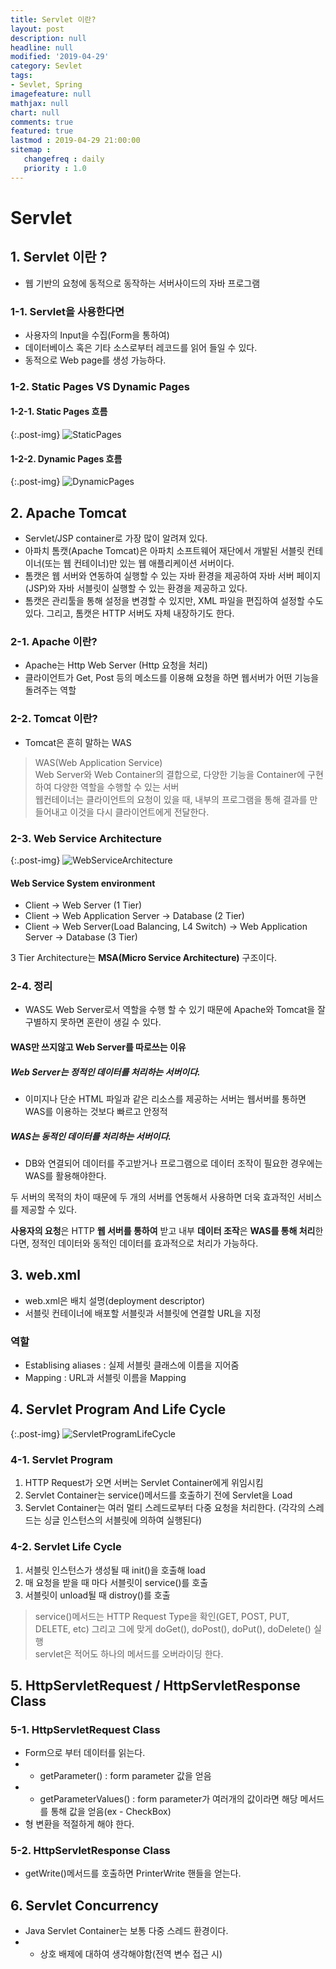 ```yaml
---
title: Servlet 이란?
layout: post
description: null
headline: null
modified: '2019-04-29'
category: Sevlet
tags:
- Sevlet, Spring
imagefeature: null
mathjax: null
chart: null
comments: true
featured: true
lastmod : 2019-04-29 21:00:00
sitemap :  
   changefreq : daily
   priority : 1.0
---
```


# Servlet  
  
## 1. Servlet 이란 ?  
  
 - 웹 기반의 요청에 동적으로 동작하는 서버사이드의 자바 프로그램

### 1-1. Servlet을 사용한다면
 - 사용자의 Input을 수집(Form을 통하여)
 - 데이터베이스 혹은 기타 소스로부터 레코드를 읽어 들일 수 있다.
 - 동적으로 Web page를 생성 가능하다.  
  

### 1-2. Static Pages VS Dynamic Pages
  
#### 1-2-1. Static Pages 흐름  

{:.post-img}
![StaticPages](/images/post/static_pages.png)  
  
#### 1-2-2. Dynamic Pages 흐름  

{:.post-img}
![DynamicPages](/images/post/dynamic_pages.png)  
  
  
## 2. Apache Tomcat
 - Servlet/JSP container로 가장 많이 알려져 있다.  
 - 아파치 톰캣(Apache Tomcat)은 아파치 소프트웨어 재단에서 개발된 서블릿 컨테이너(또는 웹 컨테이너)만 있는 웹 애플리케이션 서버이다.  
 - 톰캣은 웹 서버와 연동하여 실행할 수 있는 자바 환경을 제공하여 자바 서버 페이지(JSP)와 자바 서블릿이 실행할 수 있는 환경을 제공하고 있다.  
 - 톰캣은 관리툴을 통해 설정을 변경할 수 있지만, XML 파일을 편집하여 설정할 수도 있다. 그리고, 톰캣은 HTTP 서버도 자체 내장하기도 한다.  
  
### 2-1. Apache 이란?
 - Apache는 Http Web Server (Http 요청을 처리)  
 - 클라이언트가 Get, Post 등의 메소드를 이용해 요청을 하면 웹서버가 어떤 기능을 돌려주는 역할  

### 2-2. Tomcat 이란? 
 - Tomcat은 흔히 말하는 WAS  
> WAS(Web Application Service)  
> Web Server와 Web Container의 결합으로, 다양한 기능을 Container에 구현하여 다양한 역할을 수행할 수 있는 서버  
> 웹컨테이너는 클라이언트의 요청이 있을 때, 내부의 프로그램을 통해 결과를 만들어내고 이것을 다시 클라이언트에게 전달한다.  

### 2-3. Web Service Architecture  
  
{:.post-img}
![WebServiceArchitecture](/images/post/web_service_architecture.png)  
  
#### Web Service System environment
 - Client -> Web Server (1 Tier)  
 - Client -> Web Application Server -> Database (2 Tier)  
 - Client -> Web Server(Load Balancing, L4 Switch) -> Web Application Server -> Database (3 Tier)  

3 Tier Architecture는 **MSA(Micro Service Architecture)** 구조이다.  

### 2-4. 정리  
  
 - WAS도 Web Server로서 역할을 수행 할 수 있기 때문에 Apache와 Tomcat을 잘 구별하지 못하면 혼란이 생길 수 있다.  
  
#### WAS만 쓰지않고 Web Server를 따로쓰는 이유  
  
##### **Web Server**는 **정적인 데이터**를 처리하는 서버이다.  
 - 이미지나 단순 HTML 파일과 같은 리소스를 제공하는 서버는 웹서버를 통하면 WAS를 이용하는 것보다 빠르고 안정적  
  
##### **WAS**는 **동적인 데이터**를 처리하는 서버이다.  
 - DB와 연결되어 데이터를 주고받거나 프로그램으로 데이터 조작이 필요한 경우에는 WAS를 활용해야한다.  
  
두 서버의 목적의 차이 때문에 두 개의 서버를 연동해서 사용하면 더욱 효과적인 서비스를 제공할 수 있다.  
  
**사용자의 요청**은 HTTP **웹 서버를 통하여** 받고 내부 **데이터 조작**은 **WAS를 통해 처리**한다면, 정적인 데이터와 동적인 데이터를 효과적으로 처리가 가능하다.  
  

## 3. web.xml  
 - web.xml은 배치 설명(deployment descriptor)  
 - 서블릿 컨테이너에 배포할 서블릿과 서블릿에 연결할 URL을 지정  

### 역할  
 - Establising aliases : 실제 서블릿 클래스에 이름을 지어줌  
 - Mapping : URL과 서블릿 이름을 Mapping  
  

## 4. Servlet Program And Life Cycle  
  
{:.post-img}
![ServletProgramLifeCycle](/images/post/servlet_program_life_cycle.png)  
  
### 4-1. Servlet Program  
 1. HTTP Request가 오면 서버는 Servlet Container에게 위임시킴  
 2. Servlet Container는 service()메서드를 호출하기 전에 Servlet을 Load  
 3. Servlet Container는 여러 멀티 스레드로부터 다중 요청을 처리한다. (각각의 스레드는 싱글 인스턴스의 서블릿에 의하여 실행된다)  
  
### 4-2. Servlet Life Cycle  
 1. 서블릿 인스턴스가 생성될 때 init()을 호출해 load
 2. 매 요청을 받을 때 마다 서블릿이 service()를 호출  
 3. 서블릿이 unload될 때 distroy()를 호출  
  
> service()메서드는 HTTP Request Type을 확인(GET, POST, PUT, DELETE, etc) 그리고 그에 맞게 doGet(), doPost(), doPut(), doDelete() 실행  
> servlet은 적어도 하나의 메서드를 오버라이딩 한다.


## 5. HttpServletRequest / HttpServletResponse Class
  
### 5-1. HttpServletRequest Class  
 - Form으로 부터 데이터를 읽는다.  
 - - getParameter() : form parameter 값을 얻음  
 - - getParameterValues() : form parameter가 여러개의 값이라면 해당 메서드를 통해 값을 얻음(ex - CheckBox)  
 - 형 변환을 적절하게 해야 한다.  
  
### 5-2. HttpServletResponse Class  
 - getWrite()메서드를 호출하면 PrinterWrite 핸들을 얻는다.  
  
  
## 6. Servlet Concurrency
 - Java Servlet Container는 보통 다중 스레드 환경이다.
 - - 상호 배제에 대하여 생각해야함(전역 변수 접근 시)
 